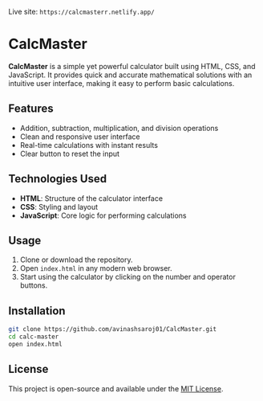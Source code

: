 

Live site:  ```https://calcmasterr.netlify.app/```

# CalcMaster

**CalcMaster** is a simple yet powerful calculator built using HTML, CSS, and JavaScript. It provides quick and accurate mathematical solutions with an intuitive user interface, making it easy to perform basic calculations.

## Features

- Addition, subtraction, multiplication, and division operations
- Clean and responsive user interface
- Real-time calculations with instant results
- Clear button to reset the input

## Technologies Used

- **HTML**: Structure of the calculator interface
- **CSS**: Styling and layout
- **JavaScript**: Core logic for performing calculations

## Usage

1. Clone or download the repository.
2. Open `index.html` in any modern web browser.
3. Start using the calculator by clicking on the number and operator buttons.

## Installation

```bash
git clone https://github.com/avinashsaroj01/CalcMaster.git
cd calc-master
open index.html
```

## License

This project is open-source and available under the [MIT License](LICENSE).


